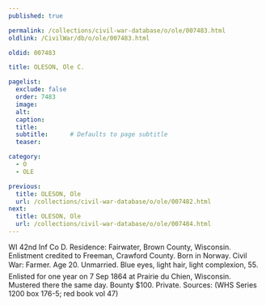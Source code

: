 ```yaml
---
published: true

permalink: /collections/civil-war-database/o/ole/007483.html
oldlink: /CivilWar/db/o/ole/007483.html

oldid: 007483

title: OLESON, Ole C.

pagelist:
  exclude: false
  order: 7483
  image: 
  alt:
  caption:
  title:
  subtitle:      # Defaults to page subtitle
  teaser:

category: 
  - O 
  - OLE

previous:
  title: OLESON, Ole
  url: /collections/civil-war-database/o/ole/007482.html  
next:
  title: OLESON, Ole
  url: /collections/civil-war-database/o/ole/007484.html   
---
```

WI 42nd Inf Co D. Residence: Fairwater, Brown County, Wisconsin. Enlistment credited to Freeman, Crawford County. Born in Norway. Civil War: Farmer. Age 20. Unmarried. Blue eyes, light hair, light complexion, 5&#146;5&#148;. Enlisted for one year on 7 Sep 1864 at Prairie du Chien, Wisconsin. Mustered there the same day. Bounty $100. Private. Sources: (WHS Series 1200 box 176-5; red book vol 47)